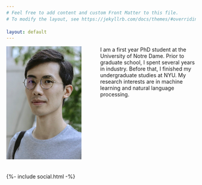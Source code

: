 ```yaml
---
# Feel free to add content and custom Front Matter to this file.
# To modify the layout, see https://jekyllrb.com/docs/themes/#overriding-theme-defaults

layout: default
---
```


<div style="width: 200px; height: 300px;float: left; padding-right: 50px;">
  <img src="photo.jpeg" style="padding-bottom: 20px;">

  {%- include social.html -%}
</div>

<div>
  I am a first year PhD student at the University of Notre Dame. Prior to
  graduate school, I spent several years in industry. Before that, I finished my
  undergraduate studies at NYU. My research interests are in machine learning
  and natural language processing.
</div>
